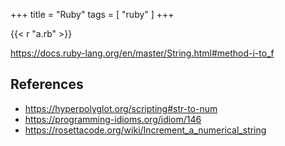 +++
title = "Ruby"
tags = [ "ruby" ]
+++

{{< r "a.rb" >}}

<https://docs.ruby-lang.org/en/master/String.html#method-i-to_f>

## References

- <https://hyperpolyglot.org/scripting#str-to-num>
- <https://programming-idioms.org/idiom/146>
- <https://rosettacode.org/wiki/Increment_a_numerical_string>
